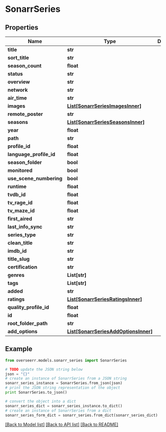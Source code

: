 # SonarrSeries


## Properties

Name | Type | Description | Notes
------------ | ------------- | ------------- | -------------
**title** | **str** |  | [optional] 
**sort_title** | **str** |  | [optional] 
**season_count** | **float** |  | [optional] 
**status** | **str** |  | [optional] 
**overview** | **str** |  | [optional] 
**network** | **str** |  | [optional] 
**air_time** | **str** |  | [optional] 
**images** | [**List[SonarrSeriesImagesInner]**](SonarrSeriesImagesInner.md) |  | [optional] 
**remote_poster** | **str** |  | [optional] 
**seasons** | [**List[SonarrSeriesSeasonsInner]**](SonarrSeriesSeasonsInner.md) |  | [optional] 
**year** | **float** |  | [optional] 
**path** | **str** |  | [optional] 
**profile_id** | **float** |  | [optional] 
**language_profile_id** | **float** |  | [optional] 
**season_folder** | **bool** |  | [optional] 
**monitored** | **bool** |  | [optional] 
**use_scene_numbering** | **bool** |  | [optional] 
**runtime** | **float** |  | [optional] 
**tvdb_id** | **float** |  | [optional] 
**tv_rage_id** | **float** |  | [optional] 
**tv_maze_id** | **float** |  | [optional] 
**first_aired** | **str** |  | [optional] 
**last_info_sync** | **str** |  | [optional] 
**series_type** | **str** |  | [optional] 
**clean_title** | **str** |  | [optional] 
**imdb_id** | **str** |  | [optional] 
**title_slug** | **str** |  | [optional] 
**certification** | **str** |  | [optional] 
**genres** | **List[str]** |  | [optional] 
**tags** | **List[str]** |  | [optional] 
**added** | **str** |  | [optional] 
**ratings** | [**List[SonarrSeriesRatingsInner]**](SonarrSeriesRatingsInner.md) |  | [optional] 
**quality_profile_id** | **float** |  | [optional] 
**id** | **float** |  | [optional] 
**root_folder_path** | **str** |  | [optional] 
**add_options** | [**List[SonarrSeriesAddOptionsInner]**](SonarrSeriesAddOptionsInner.md) |  | [optional] 

## Example

```python
from overseerr.models.sonarr_series import SonarrSeries

# TODO update the JSON string below
json = "{}"
# create an instance of SonarrSeries from a JSON string
sonarr_series_instance = SonarrSeries.from_json(json)
# print the JSON string representation of the object
print SonarrSeries.to_json()

# convert the object into a dict
sonarr_series_dict = sonarr_series_instance.to_dict()
# create an instance of SonarrSeries from a dict
sonarr_series_form_dict = sonarr_series.from_dict(sonarr_series_dict)
```
[[Back to Model list]](../README.md#documentation-for-models) [[Back to API list]](../README.md#documentation-for-api-endpoints) [[Back to README]](../README.md)


